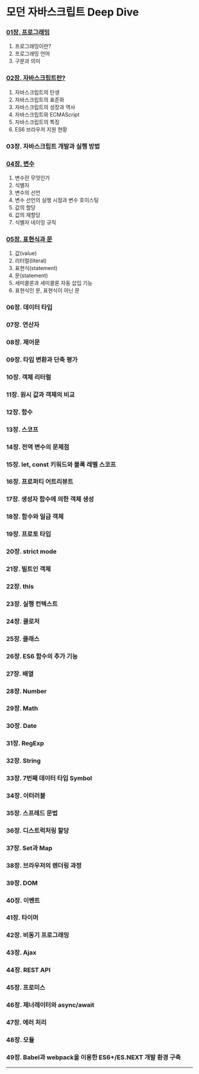 
# 모던 자바스크립트 Deep Dive

### <a href="01장. 프로그래밍.md" target="_blank">01장. 프로그래밍</a>
1) 프로그래밍이란?
2) 프로그래밍 언어
3) 구문과 의미

### <a href="02장. 자바스크립트란.md" target="_blank">02장. 자바스크립트란?</a>
1) 자바스크립트의 탄생
2) 자바스크립트의 표준화
3) 자바스크립트의 성장과 역사
4) 자바스크립트와 ECMAScript
5) 자바스크립트의 특징
6) ES6 브라우저 지원 현황

### 03장. 자바스크립트 개발과 실행 방법
### <a href="04장. 변수.md" target="_blank">04장. 변수</a>
1) 변수란 무엇인가
2) 식별자
3) 변수의 선언
4) 변수 선언의 실행 시점과 변수 호이스팅
5) 값의 할당
6) 값의 재할당
7) 식별자 네이밍 규칙

### <a href="05장. 표현식과 문.md" target="_blank">05장. 표현식과 문</a>
1) 값(value)
2) 리터럴(literal)
3) 표현식(statement)
4) 문(statement)
5) 세미콜론과 세미콜론 자동 삽입 기능
6) 표현식인 문, 표현식이 아닌 문

### 06장. 데이터 타입
### 07장. 연산자
### 08장. 제어문
### 09장. 타입 변환과 단축 평가
### 10장. 객체 리터럴
### 11장. 원시 값과 객체의 비교
### 12장. 함수
### 13장. 스코프
### 14장. 전역 변수의 문제점
### 15장. let, const 키워드와 블록 레벨 스코프
### 16장. 프로퍼티 어트리뷰트
### 17장. 생성자 함수에 의한 객체 생성
### 18장. 함수와 일급 객체
### 19장. 프로토 타입
### 20장. strict mode
### 21장. 빌트인 객체
### 22장. this
### 23장. 실행 컨텍스트
### 24장. 클로저
### 25장. 클래스
### 26장. ES6 함수의 추가 기능
### 27장. 배열
### 28장. Number
### 29장. Math
### 30장. Date
### 31장. RegExp
### 32장. String
### 33장. 7번째 데이터 타입 Symbol
### 34장. 이터러블
### 35장. 스프레드 문법
### 36장. 디스트럭처링 할당
### 37장. Set과 Map
### 38장. 브라우저의 렌더링 과정
### 39장. DOM
### 40장. 이벤트
### 41장. 타이머
### 42장. 비동기 프로그래밍
### 43장. Ajax
### 44장. REST API
### 45장. 프로미스
### 46장. 제너레이터와 async/await
### 47장. 에러 처리
### 48장. 모듈
### 49장. Babel과 webpack을 이용한 ES6+/ES.NEXT 개발 환경 구축

---
